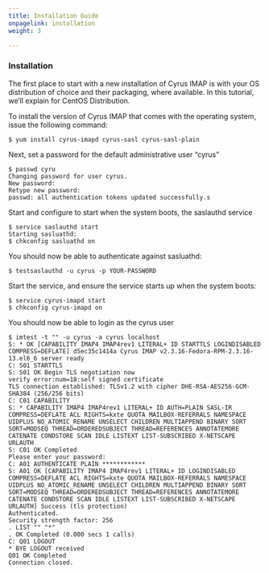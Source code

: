 ```yaml
---
title: Installation Guide
onpagelink: installation
weight: 3

---
```

### **Installation**

The first place to start with a new installation of Cyrus IMAP is with your OS distribution of choice and their packaging, where available. In this tutorial, we’ll explain for CentOS Distribution.

To install the version of Cyrus IMAP that comes with the operating system, issue the following command:
```
$ yum install cyrus-imapd cyrus-sasl cyrus-sasl-plain
```

Next, set a password for the default administrative user “cyrus”
```
$ passwd cyru
Changing password for user cyrus.
New password:
Retype new password:
passwd: all authentication tokens updated successfully.s
```

Start and configure to start when the system boots, the saslauthd service
```
$ service saslauthd start
Starting sasluathd:
$ chkconfig sasluathd on
```

You should now be able to authenticate against sasluathd:
```
$ testsaslauthd -u cyrus -p YOUR-PASSWORD
```

Start the service, and ensure the service starts up when the system boots:
```
$ service cyrus-imapd start
$ chkconfig cyrus-imapd on
```

You should now be able to login as the cyrus user
```
$ imtest -t "" -u cyrus -a cyrus localhost
S: * OK [CAPABILITY IMAP4 IMAP4rev1 LITERAL+ ID STARTTLS LOGINDISABLED COMPRESS=DEFLATE] d5ec35c1414a Cyrus IMAP v2.3.16-Fedora-RPM-2.3.16-13.el6_6 server ready
C: S01 STARTTLS
S: S01 OK Begin TLS negotiation now
verify error:num=18:self signed certificate
TLS connection established: TLSv1.2 with cipher DHE-RSA-AES256-GCM-SHA384 (256/256 bits)
C: C01 CAPABILITY
S: * CAPABILITY IMAP4 IMAP4rev1 LITERAL+ ID AUTH=PLAIN SASL-IR COMPRESS=DEFLATE ACL RIGHTS=kxte QUOTA MAILBOX-REFERRALS NAMESPACE UIDPLUS NO_ATOMIC_RENAME UNSELECT CHILDREN MULTIAPPEND BINARY SORT SORT=MODSEQ THREAD=ORDEREDSUBJECT THREAD=REFERENCES ANNOTATEMORE CATENATE CONDSTORE SCAN IDLE LISTEXT LIST-SUBSCRIBED X-NETSCAPE URLAUTH
S: C01 OK Completed
Please enter your password:
C: A01 AUTHENTICATE PLAIN ************
S: A01 OK [CAPABILITY IMAP4 IMAP4rev1 LITERAL+ ID LOGINDISABLED COMPRESS=DEFLATE ACL RIGHTS=kxte QUOTA MAILBOX-REFERRALS NAMESPACE UIDPLUS NO_ATOMIC_RENAME UNSELECT CHILDREN MULTIAPPEND BINARY SORT SORT=MODSEQ THREAD=ORDEREDSUBJECT THREAD=REFERENCES ANNOTATEMORE CATENATE CONDSTORE SCAN IDLE LISTEXT LIST-SUBSCRIBED X-NETSCAPE URLAUTH] Success (tls protection)
Authenticated.
Security strength factor: 256
. LIST "" "*"
. OK Completed (0.000 secs 1 calls)
C: Q01 LOGOUT
* BYE LOGOUT received
Q01 OK Completed
Connection closed.
```
